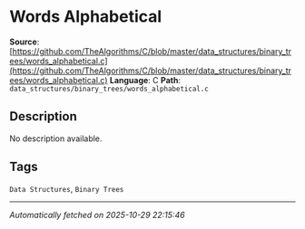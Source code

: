 # Words Alphabetical

**Source**: [https://github.com/TheAlgorithms/C/blob/master/data_structures/binary_trees/words_alphabetical.c](https://github.com/TheAlgorithms/C/blob/master/data_structures/binary_trees/words_alphabetical.c)
**Language**: C
**Path**: `data_structures/binary_trees/words_alphabetical.c`

## Description

No description available.

## Tags

`Data Structures`, `Binary Trees`

---

*Automatically fetched on 2025-10-29 22:15:46*
